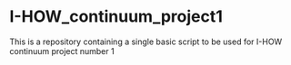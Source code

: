 # I-HOW_continuum_project1
This is a repository containing a single basic script to be used for I-HOW continuum project number 1
